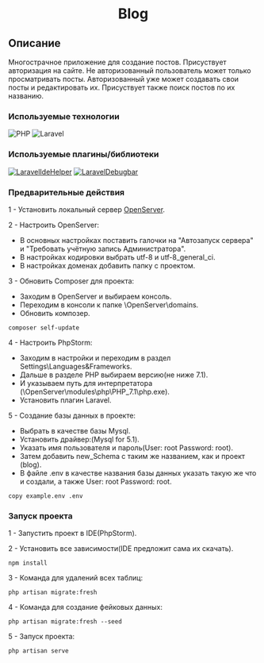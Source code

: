 <h1 align="center">Blog</h1>

## Описание
Многострачное приложение для создание постов. Присуствует авторизация на сайте. Не авторизованный 
пользователь может только просматривать посты. Авторизованный уже может создавать свои посты и редактировать их.
Присуствует также поиск постов по их названию.

### Используемые технологии
![PHP](https://img.shields.io/badge/-PHP-black?style=flat-square&logo=php&logoColor=php)
![Laravel](https://img.shields.io/badge/-Laravel-black?style=flat-square&logo=laravel&logoColor=laravel)

### Используемые плагины/библиотеки
[![LaravelIdeHelper](https://img.shields.io/badge/-LaravelIdeHelper-black?style=flat-square&logo=laravelidehelper&logoColor=laravelidehelper)](https://github.com/barryvdh/laravel-ide-helper)
[![LaravelDebugbar](https://img.shields.io/badge/-LaravelDebugbar-black?style=flat-square&logo=laraveldebugbar&logoColor=laraveldebugbar)](https://github.com/barryvdh/laravel-debugbar)

### Предварительные действия

1 - Установить локальный сервер [OpenServer](https://ospanel.io/).

2 - Настроить OpenServer:
+ В основных настройках поставить галочки на "Автозапуск сервера" и "Требовать учётную запись Администратора".
+ В настройках кодировки выбрать utf-8 и utf-8_general_ci.
+ В настройках доменах добавить папку с проектом.

3 - Обновить Composer для проекта:
+ Заходим в OpenServer и выбираем консоль.
+ Переходим в консоли к папке \OpenServer\domains.
+ Обновить композер.
```
composer self-update
```

4 - Настроить PhpStorm:
+ Заходим в настройки и переходим в раздел Settings\Languages&Frameworks.
+ Дальше в разделе PHP выбираем версию(не ниже 7.1).
+ И указываем путь для интерпретатора (\OpenServer\modules\php\PHP_7.1\php.exe).
+ Установить плагин Laravel.

5 - Создание базы данных в проекте:
+ Выбрать в качестве базы Mysql.
+ Установить драйвер:(Mysql for 5.1). 
+ Указать имя пользователя и пароль(User: root Password: root).
+ Затем добавить new_Schema с таким же названием, как и проект (blog).
+ В файле .env в качестве названия базы данных указать такую же что и создали, а также User: root Password: root.
```
copy example.env .env
```

### Запуск проекта

1 - Запустить проект в IDE(PhpStorm).

2 - Установить все зависимости(IDE предложит сама их скачать).
```
npm install
```

3 - Команда для удалений всех таблиц:
```
php artisan migrate:fresh
```

4 - Команда для создание фейковых данных:
```
php artisan migrate:fresh --seed
```

5 - Запуск проекта:
```
php artisan serve
```
